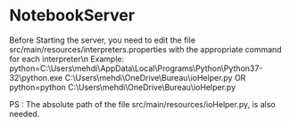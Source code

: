 # NotebookServer

Before Starting the server, you need to edit the file src/main/resources/interpreters.properties with the appropriate command for each interpreter\n
Example:
python=C:\Users\mehdi\AppData\Local\Programs\Python\Python37-32\python.exe C:\Users\mehdi\OneDrive\Bureau\ioHelper.py
OR
python=python C:\Users\mehdi\OneDrive\Bureau\ioHelper.py

PS : The absolute path of the file src/main/resources/ioHelper.py, is also needed.
